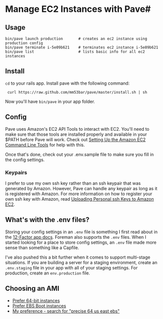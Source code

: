 # Manage EC2 Instances with Pave#

## Usage ##

    bin/pave launch production       # creates an ec2 instance using production config
    bin/pave terminate i-5e09b621    # terminates ec2 instance i-5e09b621
    bin/pave list                    # lists basic info for all ec2 instances 

## Install ##

`cd` to your rails app. Install pave with the following command:

     curl https://raw.github.com/mm53bar/pave/master/install.sh | sh

Now you'll have `bin/pave` in your app folder.

## Config ##

Pave uses Amazon's EC2 API Tools to interact with EC2.  You'll need to make sure that those tools are installed properly and available in your $PATH before Pave will work.  Check out [Setting Up the Amazon EC2 Command Line Tools](http://docs.aws.amazon.com/AWSEC2/latest/UserGuide/SettingUp_CommandLine.html) for help with this.

Once that's done, check out your .env.sample file to make sure you fill in the config settings.

### Keypairs ###

I prefer to use my own ssh key rather than an ssh keypair that was generated by Amazon. However, Pave can handle any keypair as long as it is registered with Amazon. For more information on how to register your own ssh key with Amazon, read [Uploading Personal ssh Keys to Amazon EC2](http://alestic.com/2010/10/ec2-ssh-keys).

## What's with the .env files? ##

Storing your config settings in an `.env` file is something I first read about in the [12-Factor app docs](http://www.12factor.net/config). Foreman also supports the `.env` files. When I started looking for a place to store config settings, an `.env` file made more sense than something like a Capfile.

I've also pushed this a bit further when it comes to support multi-stage situations. If you are building a server for a staging environment, create an `.env.staging` file in your app with all of your staging settings. For production, create an `env.production` file.

## Choosing an AMI ##

* [Prefer 64-bit instances](http://alestic.com/2012/03/ec2-64-bit)
* [Prefer EBS Boot instances](http://alestic.com/2012/01/ec2-ebs-boot-recommended)
* [My preference - search for "precise 64 us east ebs"](http://cloud.ubuntu.com/ami/)
